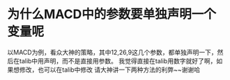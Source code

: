 # 为什么MACD中的参数要单独声明一个变量呢

以MACD为例，看众大神的策略，其中12,26,9这几个参数，都单独声明一下，然后在talib中用声明，而不是直接用参数。
我觉得直接在talib用数字就好了啊，如果想修改，也可以在talib中修改
请大神讲一下两种方法的利弊~~谢谢哈